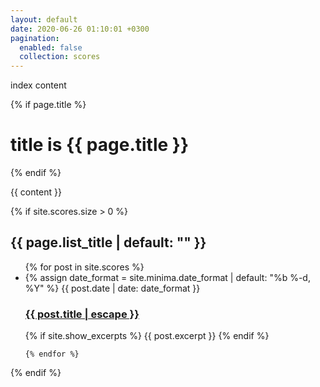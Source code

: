```yaml
---
layout: default
date: 2020-06-26 01:10:01 +0300
pagination:
  enabled: false
  collection: scores
---
```


index content

{% if page.title %}

<h1 class="page-heading">title is {{ page.title }}</h1>
{% endif %}

{{ content }}

{% if site.scores.size > 0 %}

  <h2 class="post-list-heading">{{ page.list_title | default: "" }}</h2>
  <ul class="post-list">
    {% for post in site.scores %}
    <li>
      {% assign date_format = site.minima.date_format | default: "%b %-d, %Y" %}
      <span class="post-meta">{{ post.date | date: date_format }}</span>
      <h3>
        <a class="post-link" href="{{ post.url | relative_url }}">
          {{ post.title | escape }}
        </a>
      </h3>
      {% if site.show_excerpts %}
        {{ post.excerpt }}
      {% endif %}
    </li>
      
    {% endfor %}
  </ul>
  {% endif %}
